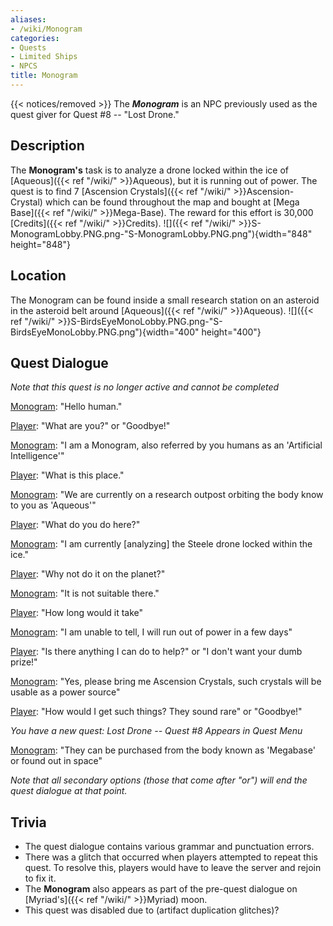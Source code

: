 ```yaml
---
aliases:
- /wiki/Monogram
categories:
- Quests
- Limited Ships
- NPCS
title: Monogram
---
```


{{< notices/removed >}} The **_Monogram_** is an NPC previously used as the quest giver for Quest #8 -- "Lost Drone."

## Description

The **Monogram's** task is to analyze a drone locked within the ice of [Aqueous]({{< ref "/wiki/" >}}Aqueous), but it is running out of power. The quest is to find 7 [Ascension Crystals]({{< ref "/wiki/" >}}Ascension-Crystal) which can be found throughout the map and bought at [Mega Base]({{< ref "/wiki/" >}}Mega-Base). The reward for this effort is 30,000 [Credits]({{< ref "/wiki/" >}}Credits). ![]({{< ref "/wiki/" >}}S-MonogramLobby.PNG.png-"S-MonogramLobby.PNG.png"){width="848" height="848"}

## Location

The Monogram can be found inside a small research station on an asteroid in the asteroid belt around [Aqueous]({{< ref "/wiki/" >}}Aqueous). ![]({{< ref "/wiki/" >}}S-BirdsEyeMonoLobby.PNG.png-"S-BirdsEyeMonoLobby.PNG.png"){width="400" height="400"}

## Quest Dialogue 

_Note that this quest is no longer active and cannot be completed_

<u>Monogram</u>: "Hello human."

<u>Player</u>: "What are you?" or "Goodbye!"

<u>Monogram</u>: "I am a Monogram, also referred by you humans as an 'Artificial Intelligence'"

<u>Player</u>: "What is this place."

<u>Monogram</u>: "We are currently on a research outpost orbiting the body know to you as 'Aqueous'"

<u>Player</u>: "What do you do here?"

<u>Monogram</u>: "I am currently [analyzing] the Steele drone locked within the ice."

<u>Player</u>: "Why not do it on the planet?"

<u>Monogram</u>: "It is not suitable there."

<u>Player</u>: "How long would it take"

<u>Monogram</u>: "I am unable to tell, I will run out of power in a few days"

<u>Player</u>: "Is there anything I can do to help?" or "I don't want your dumb prize!"

<u>Monogram</u>: "Yes, please bring me Ascension Crystals, such crystals will be usable as a power source"

<u>Player</u>: "How would I get such things? They sound rare" or "Goodbye!"

_You have a new quest: Lost Drone -- Quest #8 Appears in Quest Menu_

<u>Monogram</u>: "They can be purchased from the body known as 'Megabase' or found out in space"

_Note that all secondary options (those that come after "or") will end the quest dialogue at that point._

## Trivia

- The quest dialogue contains various grammar and punctuation errors.
- There was a glitch that occurred when players attempted to repeat this quest. To resolve this, players would have to leave the server and rejoin to fix it.
- The **Monogram** also appears as part of the pre-quest dialogue on [Myriad's]({{< ref "/wiki/" >}}Myriad) moon.
- This quest was disabled due to (artifact duplication glitches)?